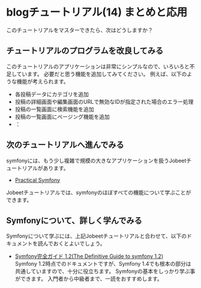 blogチュートリアル(14) まとめと応用
===================================

このチュートリアルをマスターできたら、次はどうしますか？


チュートリアルのプログラムを改良してみる
----------------------------------------

このチュートリアルのアプリケーションは非常にシンプルなので、いろいろと不足しています。
必要だと思う機能を追加してみてください。
例えば、以下のような機能が考えられます。

- 各投稿データにカテゴリを追加
- 投稿の詳細画面や編集画面のURLで無効なIDが指定された場合のエラー処理
- 投稿の一覧画面に検索機能を追加
- 投稿の一覧画面にページング機能を追加
- ：


次のチュートリアルへ進んでみる
------------------------------

symfonyには、もう少し複雑で規模の大きなアプリケーションを扱うJobeetチュートリアルがあります。

- [Practical Symfony](http://www.symfony-project.org/jobeet/1_4/Doctrine/ja/)

Jobeetチュートリアルでは、symfonyのほぼすべての機能について学ぶことができます。


Symfonyについて、詳しく学んでみる
---------------------------------

Symfonyについて学ぶには、上記Jobeetチュートリアルと合わせて、以下のドキュメントを読んでおくとよいでしょう。

- [Symfony完全ガイド 1.2(The Definitive Guide to symfony 1.2)](http://cloud.github.com/downloads/masakielastic/masakielastic.github.com/sf-book-1.2-ja.pdf)<br />
  Symfony 1.2時点でのドキュメントですが、Symfony 1.4でも根本の部分は共通していますので、十分に役立ちます。
  Symfonyの基本をしっかり学ぶ事ができます。
  入門者から中級者まで、一読をおすすめします。



